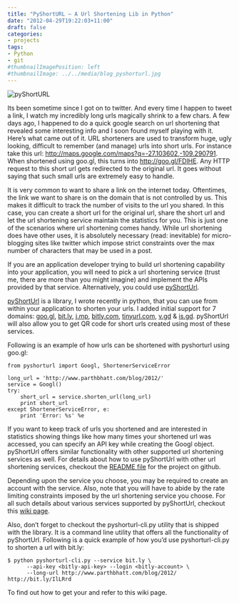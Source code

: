 ```yaml
---
title: "PyShortURL – A Url Shortening Lib in Python"
date: "2012-04-29T19:22:03+11:00"
draft: false
categories:
- projects
tags:
- Python
- git
#thumbnailImagePosition: left
#thumbnailImage: ../../media/blog_pyshorturl.jpg
---
```


![pyShortURL](../../media/blog_pyshorturl.jpg)

Its been sometime since I got on to twitter. And every time I happen to tweet a link, I watch my incredibly long urls magically shrink to a few chars. A few days ago, I happened to do a quick google search on url shortening that revealed some interesting info and I soon found myself playing with it. Here’s what came out of it.
URL shorteners are used to transform huge, ugly looking, difficult to remember (and manage) urls into short urls. For instance take this url: http://maps.google.com/maps?q=-27.103602,-109.290791. When shortened using goo.gl, this turns into http://goo.gl/FDlHE. Any HTTP request to this short url gets redirected to the original url. It goes without saying that such small urls are extremely easy to handle.

It is very common to want to share a link on the internet today. Oftentimes, the link we want to share is on the domain that is not controlled by us. This makes it difficult to track the number of visits to the url you shared. In this case, you can create a short url for the original url, share the short url and let the url shortening service maintain the statistics for you. This is just one of the scenarios where url shortening comes handy. While url shortening does have other uses, it is absolutely necessary (read: inevitable) for micro-blogging sites like twitter which impose strict constraints over the max number of characters that may be used in a post.

If you are an application developer trying to build url shortening capability into your application, you will need to pick a url shortening service (trust me, there are more than you might imagine) and implement the APIs provided by that service. Alternatively, you could use [pyShortUrl](https://github.com/parthrbhatt/pyShortUrl).

[pyShortUrl](https://github.com/parthrbhatt/pyShortUrl) is a library, I wrote recently in python, that you can use from within your application to shorten your urls. I added initial support for 7 domains: [goo.gl](http://goo.gl/), [bit.ly](http://bit.ly/), [j.mp](http://j.mp/), [bitly.com](http://bitly.com/), [tinyurl.com](http://tinyurl.com/), [v.gd](http://v.gd/) & [is.gd](http://is.gd/). pyShortUrl will also allow you to get QR code for short urls created using most of these services.

Following is an example of how urls can be shortened with pyshorturl using goo.gl:

```
from pyshorturl import Googl, ShortenerServiceError

long_url = 'http://www.parthbhatt.com/blog/2012/'
service = Googl()
try:
    short_url = service.shorten_url(long_url)
    print short_url
except ShortenerServiceError, e:
    print 'Error: %s' %e
```

If you want to keep track of urls you shortened and are interested in statistics showing things like how many times your shortened url was accessed, you can specify an API key while creating the Googl object. pyShortUrl offers similar functionality with other supported url shortening services as well. For details about how to use pyShortUrl with other url shortening services, checkout the [README file](https://github.com/parthrbhatt/pyShortUrl/) for the project on github.

Depending upon the service you choose, you may be required to create an account with the service. Also, note that you will have to abide by the rate limiting constraints imposed by the url shortening service you choose. For all such details about various services supported by pyShortUrl, checkout this [wiki page](https://github.com/parthrbhatt/pyShortUrl/wiki/Detailed-Information-about-URL-shortening-services-supported-by-pyShortUrl).

Also, don’t forget to checkout the pyshorturl-cli.py utility that is shipped with the library. It is a command line utility that offers all the functionality of pyShortUrl. Following is a quick example of how you’d use pyshorturl-cli.py to shorten a url with bit.ly:

```
$ python pyshorturl-cli.py --service bit.ly \
      --api-key <bitly-api-key> --login <bitly-account> \
      --long-url http://www.parthbhatt.com/blog/2012/
http://bit.ly/IlLRrd

```

To find out how to get your <bitly-api-key> and <bitly-account> refer to this wiki page.
